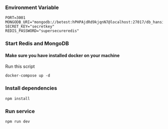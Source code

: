 ### Environment Variable

```
PORT=3001
MONGODB_URI="mongodb://betest:hPHPAjdRd9kjqnN7@localhost:27017/db_hansinsusatya_betest"
SECRET_KEY="secretkey"
REDIS_PASSWORD="supersecureredis"
```

### Start Redis and MongoDB

#### Make sure you have installed docker on your machine
Run this script
```
docker-compose up -d 
```

### Install dependencies
```
npm install
```

### Run service
```
npm run dev
```